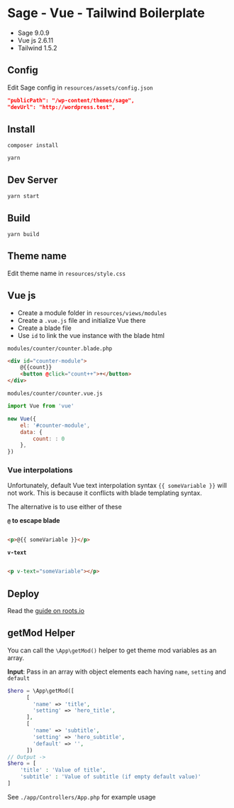 # Sage - Vue - Tailwind Boilerplate

- Sage 9.0.9
- Vue js 2.6.11
- Tailwind 1.5.2

## Config

Edit Sage config in `resources/assets/config.json`

```json
"publicPath": "/wp-content/themes/sage",
"devUrl": "http://wordpress.test",
```

## Install

    composer install

    yarn

## Dev Server

    yarn start

## Build

    yarn build
    
## Theme name

Edit theme name in `resources/style.css`


## Vue js

- Create a module folder in `resources/views/modules`
- Create a `.vue.js` file and initialize Vue there
- Create a blade file
- Use `id` to link the vue instance with the blade html

`modules/counter/counter.blade.php`
```html
<div id="counter-module">
    @{{count}} 
    <button @click="count++">+</button>
</div>
```

`modules/counter/counter.vue.js`
```js
import Vue from 'vue'

new Vue({
    el: '#counter-module',
    data: {
        count: : 0
    },
})
```

### Vue interpolations

Unfortunately, default Vue text interpolation syntax `{{ someVariable }}` will not work. This is because it conflicts with blade templating syntax. 

The alternative is to use either of these

**`@` to escape blade**
```html

<p>@{{ someVariable }}</p>

```
**`v-text`**
```html

<p v-text="someVariable"></p>

```


## Deploy

Read the [guide on roots.io](https://roots.io/docs/sage/9.x/deployment/)


## getMod Helper

You can call the `\App\getMod()` helper to get theme mod variables as an array.

**Input**: Pass in an array with object elements each having `name`, `setting` and `default`

```php
$hero = \App\getMod([
      [
        'name' => 'title',
        'setting' => 'hero_title',
      ],
      [
        'name' => 'subtitle',
        'setting' => 'hero_subtitle',
        'default' => '',
      ])
// Output ->
$hero = [
    'title' : 'Value of title',
    'subtitle' : 'Value of subtitle (if empty default value)'
]

```

See `./app/Controllers/App.php` for example usage


